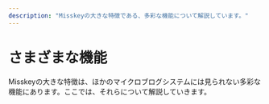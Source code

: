 ```yaml
---
description: "Misskeyの大きな特徴である、多彩な機能について解説しています。"
---
```

# さまざまな機能
Misskeyの大きな特徴は、ほかのマイクロブログシステムには見られない多彩な機能にあります。ここでは、それらについて解説していきます。

<MkIndex :sort="(a, b) => b.name - a.name"></MkIndex>
